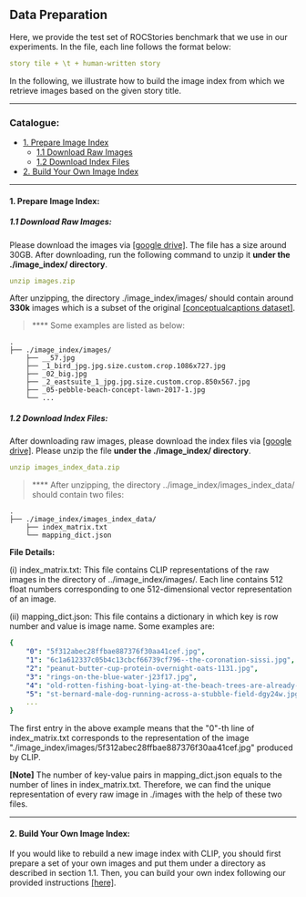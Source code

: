 ## Data Preparation
Here, we provide the test set of ROCStories benchmark that we use in our experiments. In the file, each line follows the format below:
```yaml
story tile + \t + human-written story
```

In the following, we illustrate how to build the image index from which we retrieve images based on the given story title.

****
### Catalogue:
* <a href='#prepare_image_index'>1. Prepare Image Index</a>
    * <a href='#download_images'>1.1 Download Raw Images</a>
    * <a href='#download_index'>1.2 Download Index Files</a>
* <a href='#build_own_index'>2. Build Your Own Image Index</a>

****

<span id='prepare_image_index'/>

#### 1. Prepare Image Index:

<span id='download_images'/>

##### 1.1 Download Raw Images:
Please download the images via [[google drive]](https://drive.google.com/file/d/1TZOxHdGxi_uKnRkVP-bUq0d0yjq8Ny_D/view?usp=sharing). The file has a size around 30GB. After downloading, run the following command to unzip it **under the ./image_index/ directory**.
```yaml
unzip images.zip
```

After unzipping, the directory ./image_index/images/ should contain around **330k** images which is a subset of the original [[conceptualcaptions dataset]](https://www.conceptualcaptions.com/home). 

> **** Some examples are listed as below:

    .
    ├── ./image_index/images/                       
        ├── __57.jpg         
        ├── _1_bird_jpg.jpg.size.custom.crop.1086x727.jpg 
        ├── _02_big.jpg 
        ├── _2_eastsuite_1_jpg.jpg.size.custom.crop.850x567.jpg 
        ├── _05-pebble-beach-concept-lawn-2017-1.jpg 
        └── ...


<span id='download_index'/>

##### 1.2 Download Index Files:
After downloading raw images, please download the index files via [[google drive]](https://drive.google.com/file/d/13qCKHdGuV1Rp3KbWHRSS6FStd-fnF48i/view). Please unzip the file **under the ./image_index/ directory**.
```yaml
unzip images_index_data.zip
```

> **** After unzipping, the directory ../image_index/images_index_data/ should contain two files:

    .
    ├── ./image_index/images_index_data/                      
        ├── index_matrix.txt         
        └── mapping_dict.json

**File Details:**

(i) index_matrix.txt: This file contains CLIP representations of the raw images in the directory of ../image_index/images/. Each line contains 512 float numbers corresponding to one 512-dimensional vector representation of an image.

(ii) mapping_dict.json: This file contains a dictionary in which key is row number and value is image name. Some examples are:
```yaml
{  
    "0": "5f312abec28ffbae887376f30aa41cef.jpg",
    "1": "6c1a612337c05b4c13cbcf66739cf796--the-coronation-sissi.jpg",
    "2": "peanut-butter-cup-protein-overnight-oats-1131.jpg",
    "3": "rings-on-the-blue-water-j23f17.jpg",
    "4": "old-rotten-fishing-boat-lying-at-the-beach-trees-are-already-growing-drf2a3.jpg",
    "5": "st-bernard-male-dog-running-across-a-stubble-field-dgy24w.jpg",
    ...
}
```

The first entry in the above example means that the "0"-th line of index_matrix.txt corresponds to the representation of the image "./image_index/images/5f312abec28ffbae887376f30aa41cef.jpg" produced by CLIP.

**[Note]** The number of key-value pairs in mapping_dict.json equals to the number of lines in index_matrix.txt. Therefore, we can find the unique representation of every raw image in ./images with the help of these two files.

****

<span id='build_own_index'/>

#### 2. Build Your Own Image Index:
If you would like to rebuild a new image index with CLIP, you should first prepare a set of your own images and put them under a directory as described in section 1.1. Then, you can build your own index following our provided instructions [[here]](https://github.com/yxuansu/MAGIC/blob/main/story_generation/image_index/README.md#1-build-image-index-from-scratch).

